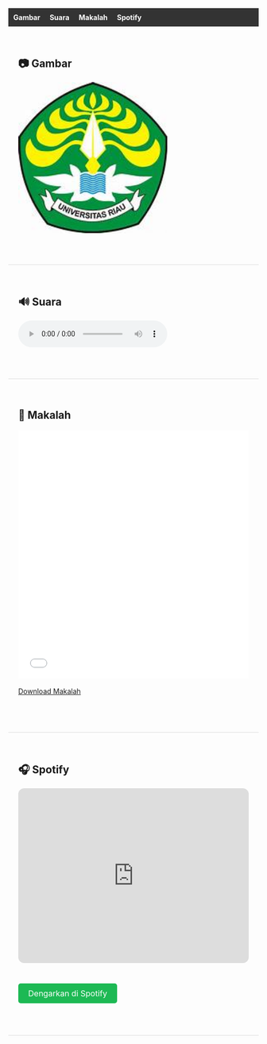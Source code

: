 <!DOCTYPE html>
<html lang="id">
<head>
  <meta charset="UTF-8">
  <meta name="viewport" content="width=device-width, initial-scale=1">
  <title>UTS Sistem Multimedia</title>
  <style>
    html {
      scroll-behavior: smooth;
    }

    body {
      font-family: Arial, sans-serif;
      margin: 0;
    }

    nav {
      background-color: #333;
      padding: 10px;
      position: sticky;
      top: 0;
    }

    nav a {
      color: white;
      text-decoration: none;
      margin-right: 15px;
      font-weight: bold;
    }

    nav a:hover {
      text-decoration: underline;
    }

    section {
      padding: 60px 20px;
      border-bottom: 1px solid #ddd;
    }

    h2 {
      margin-top: 0;
    }

    /* Styling untuk tombol Spotify */
    .spotify-btn {
      background-color: #1DB954;
      color: white;
      padding: 10px 20px;
      border: none;
      border-radius: 5px;
      font-size: 16px;
      text-decoration: none;
    }
    .spotify-btn:hover {
      background-color: #1ed760;
    }
  </style>
</head>
<body>

<!-- NAVIGASI -->
<nav>
  <a href="#gambar">Gambar</a>
  <a href="#suara">Suara</a>
  <a href="#dokumen">Makalah</a>
  <a href="#spotify">Spotify</a>
</nav>

<!-- BAGIAN Gambar -->
<section id="gambar">
  <h2>📷 Gambar</h2>
  <img src="assets/images/ur.jpg" alt="Foto Profil" width="300">
</section>

<!-- BAGIAN Suara -->
<section id="suara">
  <h2>🔊 Suara</h2>
  <audio controls>
    <source src="assets/audio/suara-pembukaan.mp3" type="audio/mpeg">
    Browser tidak mendukung audio.
  </audio>
</section>

<!-- BAGIAN Dokumen -->
<section id="dokumen">
  <h2>📄 Makalah</h2>
  <embed src="assets/docs/SISMUL_UTS.pdf" type="application/pdf" width="100%" height="500px" />
  <p><a href="assets/docs/SISMUL_UTS.pdf" download>Download Makalah</a></p>
</section>

<!-- BAGIAN Spotify -->
<section id="spotify">
  <h2>🎧 Spotify</h2>
  <!-- Embed Spotify Track -->
 <iframe style="border-radius:12px" src="https://open.spotify.com/embed/track/44qlcokPO2RjD8791ohJFR?utm_source=generator" width="100%" height="352" frameBorder="0" allowfullscreen="" allow="autoplay; clipboard-write; encrypted-media; fullscreen; picture-in-picture" loading="lazy"></iframe>

  <!-- Tombol untuk buka Spotify -->
  <br><br>
  <a href="https://open.spotify.com/track/4cOdyWpLr2l5OmlsREigxk" target="_blank" class="spotify-btn">Dengarkan di Spotify</a>
</section>

</body>
</html>
